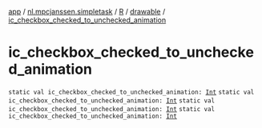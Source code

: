 [app](../../../index.md) / [nl.mpcjanssen.simpletask](../../index.md) / [R](../index.md) / [drawable](index.md) / [ic_checkbox_checked_to_unchecked_animation](.)

# ic_checkbox_checked_to_unchecked_animation

`static val ic_checkbox_checked_to_unchecked_animation: `[`Int`](https://kotlinlang.org/api/latest/jvm/stdlib/kotlin/-int/index.html)
`static val ic_checkbox_checked_to_unchecked_animation: `[`Int`](https://kotlinlang.org/api/latest/jvm/stdlib/kotlin/-int/index.html)
`static val ic_checkbox_checked_to_unchecked_animation: `[`Int`](https://kotlinlang.org/api/latest/jvm/stdlib/kotlin/-int/index.html)
`static val ic_checkbox_checked_to_unchecked_animation: `[`Int`](https://kotlinlang.org/api/latest/jvm/stdlib/kotlin/-int/index.html)